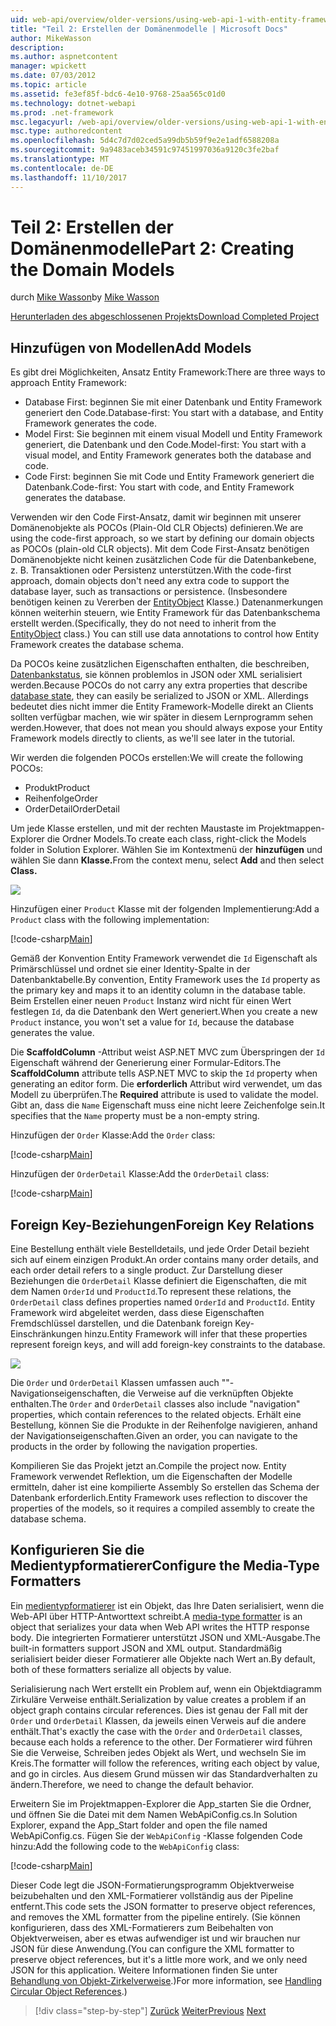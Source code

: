 ```yaml
---
uid: web-api/overview/older-versions/using-web-api-1-with-entity-framework-5/using-web-api-with-entity-framework-part-2
title: "Teil 2: Erstellen der Domänenmodelle | Microsoft Docs"
author: MikeWasson
description: 
ms.author: aspnetcontent
manager: wpickett
ms.date: 07/03/2012
ms.topic: article
ms.assetid: fe3ef85f-bdc6-4e10-9768-25aa565c01d0
ms.technology: dotnet-webapi
ms.prod: .net-framework
msc.legacyurl: /web-api/overview/older-versions/using-web-api-1-with-entity-framework-5/using-web-api-with-entity-framework-part-2
msc.type: authoredcontent
ms.openlocfilehash: 5d4c7d7d02ced5a99db5b59f9e2e1adf6588208a
ms.sourcegitcommit: 9a9483aceb34591c97451997036a9120c3fe2baf
ms.translationtype: MT
ms.contentlocale: de-DE
ms.lasthandoff: 11/10/2017
---
```

<a name="part-2-creating-the-domain-models"></a><span data-ttu-id="b79bb-102">Teil 2: Erstellen der Domänenmodelle</span><span class="sxs-lookup"><span data-stu-id="b79bb-102">Part 2: Creating the Domain Models</span></span>
====================
<span data-ttu-id="b79bb-103">durch [Mike Wasson](https://github.com/MikeWasson)</span><span class="sxs-lookup"><span data-stu-id="b79bb-103">by [Mike Wasson](https://github.com/MikeWasson)</span></span>

[<span data-ttu-id="b79bb-104">Herunterladen des abgeschlossenen Projekts</span><span class="sxs-lookup"><span data-stu-id="b79bb-104">Download Completed Project</span></span>](http://code.msdn.microsoft.com/ASP-NET-Web-API-with-afa30545)

## <a name="add-models"></a><span data-ttu-id="b79bb-105">Hinzufügen von Modellen</span><span class="sxs-lookup"><span data-stu-id="b79bb-105">Add Models</span></span>

<span data-ttu-id="b79bb-106">Es gibt drei Möglichkeiten, Ansatz Entity Framework:</span><span class="sxs-lookup"><span data-stu-id="b79bb-106">There are three ways to approach Entity Framework:</span></span>

- <span data-ttu-id="b79bb-107">Database First: beginnen Sie mit einer Datenbank und Entity Framework generiert den Code.</span><span class="sxs-lookup"><span data-stu-id="b79bb-107">Database-first: You start with a database, and Entity Framework generates the code.</span></span>
- <span data-ttu-id="b79bb-108">Model First: Sie beginnen mit einem visual Modell und Entity Framework generiert, die Datenbank und den Code.</span><span class="sxs-lookup"><span data-stu-id="b79bb-108">Model-first: You start with a visual model, and Entity Framework generates both the database and code.</span></span>
- <span data-ttu-id="b79bb-109">Code First: beginnen Sie mit Code und Entity Framework generiert die Datenbank.</span><span class="sxs-lookup"><span data-stu-id="b79bb-109">Code-first: You start with code, and Entity Framework generates the database.</span></span>

<span data-ttu-id="b79bb-110">Verwenden wir den Code First-Ansatz, damit wir beginnen mit unserer Domänenobjekte als POCOs (Plain-Old CLR Objects) definieren.</span><span class="sxs-lookup"><span data-stu-id="b79bb-110">We are using the code-first approach, so we start by defining our domain objects as POCOs (plain-old CLR objects).</span></span> <span data-ttu-id="b79bb-111">Mit dem Code First-Ansatz benötigen Domänenobjekte nicht keinen zusätzlichen Code für die Datenbankebene, z. B. Transaktionen oder Persistenz unterstützen.</span><span class="sxs-lookup"><span data-stu-id="b79bb-111">With the code-first approach, domain objects don't need any extra code to support the database layer, such as transactions or persistence.</span></span> <span data-ttu-id="b79bb-112">(Insbesondere benötigen keinen zu Vererben der [EntityObject](https://msdn.microsoft.com/en-us/library/system.data.objects.dataclasses.entityobject.aspx) Klasse.) Datenanmerkungen können weiterhin steuern, wie Entity Framework für das Datenbankschema erstellt werden.</span><span class="sxs-lookup"><span data-stu-id="b79bb-112">(Specifically, they do not need to inherit from the [EntityObject](https://msdn.microsoft.com/en-us/library/system.data.objects.dataclasses.entityobject.aspx) class.) You can still use data annotations to control how Entity Framework creates the database schema.</span></span>

<span data-ttu-id="b79bb-113">Da POCOs keine zusätzlichen Eigenschaften enthalten, die beschreiben, [Datenbankstatus](https://msdn.microsoft.com/en-us/library/system.data.entitystate.aspx), sie können problemlos in JSON oder XML serialisiert werden.</span><span class="sxs-lookup"><span data-stu-id="b79bb-113">Because POCOs do not carry any extra properties that describe [database state](https://msdn.microsoft.com/en-us/library/system.data.entitystate.aspx), they can easily be serialized to JSON or XML.</span></span> <span data-ttu-id="b79bb-114">Allerdings bedeutet dies nicht immer die Entity Framework-Modelle direkt an Clients sollten verfügbar machen, wie wir später in diesem Lernprogramm sehen werden.</span><span class="sxs-lookup"><span data-stu-id="b79bb-114">However, that does not mean you should always expose your Entity Framework models directly to clients, as we'll see later in the tutorial.</span></span>

<span data-ttu-id="b79bb-115">Wir werden die folgenden POCOs erstellen:</span><span class="sxs-lookup"><span data-stu-id="b79bb-115">We will create the following POCOs:</span></span>

- <span data-ttu-id="b79bb-116">Produkt</span><span class="sxs-lookup"><span data-stu-id="b79bb-116">Product</span></span>
- <span data-ttu-id="b79bb-117">Reihenfolge</span><span class="sxs-lookup"><span data-stu-id="b79bb-117">Order</span></span>
- <span data-ttu-id="b79bb-118">OrderDetail</span><span class="sxs-lookup"><span data-stu-id="b79bb-118">OrderDetail</span></span>

<span data-ttu-id="b79bb-119">Um jede Klasse erstellen, und mit der rechten Maustaste im Projektmappen-Explorer die Ordner Models.</span><span class="sxs-lookup"><span data-stu-id="b79bb-119">To create each class, right-click the Models folder in Solution Explorer.</span></span> <span data-ttu-id="b79bb-120">Wählen Sie im Kontextmenü der **hinzufügen** und wählen Sie dann **Klasse.**</span><span class="sxs-lookup"><span data-stu-id="b79bb-120">From the context menu, select **Add** and then select **Class.**</span></span>

![](using-web-api-with-entity-framework-part-2/_static/image1.png)

<span data-ttu-id="b79bb-121">Hinzufügen einer `Product` Klasse mit der folgenden Implementierung:</span><span class="sxs-lookup"><span data-stu-id="b79bb-121">Add a `Product` class with the following implementation:</span></span>

[!code-csharp[Main](using-web-api-with-entity-framework-part-2/samples/sample1.cs)]

<span data-ttu-id="b79bb-122">Gemäß der Konvention Entity Framework verwendet die `Id` Eigenschaft als Primärschlüssel und ordnet sie einer Identity-Spalte in der Datenbanktabelle.</span><span class="sxs-lookup"><span data-stu-id="b79bb-122">By convention, Entity Framework uses the `Id` property as the primary key and maps it to an identity column in the database table.</span></span> <span data-ttu-id="b79bb-123">Beim Erstellen einer neuen `Product` Instanz wird nicht für einen Wert festlegen `Id`, da die Datenbank den Wert generiert.</span><span class="sxs-lookup"><span data-stu-id="b79bb-123">When you create a new `Product` instance, you won't set a value for `Id`, because the database generates the value.</span></span>

<span data-ttu-id="b79bb-124">Die **ScaffoldColumn** -Attribut weist ASP.NET MVC zum Überspringen der `Id` Eigenschaft während der Generierung einer Formular-Editors.</span><span class="sxs-lookup"><span data-stu-id="b79bb-124">The **ScaffoldColumn** attribute tells ASP.NET MVC to skip the `Id` property when generating an editor form.</span></span> <span data-ttu-id="b79bb-125">Die **erforderlich** Attribut wird verwendet, um das Modell zu überprüfen.</span><span class="sxs-lookup"><span data-stu-id="b79bb-125">The **Required** attribute is used to validate the model.</span></span> <span data-ttu-id="b79bb-126">Gibt an, dass die `Name` Eigenschaft muss eine nicht leere Zeichenfolge sein.</span><span class="sxs-lookup"><span data-stu-id="b79bb-126">It specifies that the `Name` property must be a non-empty string.</span></span>

<span data-ttu-id="b79bb-127">Hinzufügen der `Order` Klasse:</span><span class="sxs-lookup"><span data-stu-id="b79bb-127">Add the `Order` class:</span></span>

[!code-csharp[Main](using-web-api-with-entity-framework-part-2/samples/sample2.cs)]

<span data-ttu-id="b79bb-128">Hinzufügen der `OrderDetail` Klasse:</span><span class="sxs-lookup"><span data-stu-id="b79bb-128">Add the `OrderDetail` class:</span></span>

[!code-csharp[Main](using-web-api-with-entity-framework-part-2/samples/sample3.cs)]

## <a name="foreign-key-relations"></a><span data-ttu-id="b79bb-129">Foreign Key-Beziehungen</span><span class="sxs-lookup"><span data-stu-id="b79bb-129">Foreign Key Relations</span></span>

<span data-ttu-id="b79bb-130">Eine Bestellung enthält viele Bestelldetails, und jede Order Detail bezieht sich auf einem einzigen Produkt.</span><span class="sxs-lookup"><span data-stu-id="b79bb-130">An order contains many order details, and each order detail refers to a single product.</span></span> <span data-ttu-id="b79bb-131">Zur Darstellung dieser Beziehungen die `OrderDetail` Klasse definiert die Eigenschaften, die mit dem Namen `OrderId` und `ProductId`.</span><span class="sxs-lookup"><span data-stu-id="b79bb-131">To represent these relations, the `OrderDetail` class defines properties named `OrderId` and `ProductId`.</span></span> <span data-ttu-id="b79bb-132">Entity Framework wird abgeleitet werden, dass diese Eigenschaften Fremdschlüssel darstellen, und die Datenbank foreign Key-Einschränkungen hinzu.</span><span class="sxs-lookup"><span data-stu-id="b79bb-132">Entity Framework will infer that these properties represent foreign keys, and will add foreign-key constraints to the database.</span></span>

![](using-web-api-with-entity-framework-part-2/_static/image2.png)

<span data-ttu-id="b79bb-133">Die `Order` und `OrderDetail` Klassen umfassen auch ""-Navigationseigenschaften, die Verweise auf die verknüpften Objekte enthalten.</span><span class="sxs-lookup"><span data-stu-id="b79bb-133">The `Order` and `OrderDetail` classes also include "navigation" properties, which contain references to the related objects.</span></span> <span data-ttu-id="b79bb-134">Erhält eine Bestellung, können Sie die Produkte in der Reihenfolge navigieren, anhand der Navigationseigenschaften.</span><span class="sxs-lookup"><span data-stu-id="b79bb-134">Given an order, you can navigate to the products in the order by following the navigation properties.</span></span>

<span data-ttu-id="b79bb-135">Kompilieren Sie das Projekt jetzt an.</span><span class="sxs-lookup"><span data-stu-id="b79bb-135">Compile the project now.</span></span> <span data-ttu-id="b79bb-136">Entity Framework verwendet Reflektion, um die Eigenschaften der Modelle ermitteln, daher ist eine kompilierte Assembly So erstellen das Schema der Datenbank erforderlich.</span><span class="sxs-lookup"><span data-stu-id="b79bb-136">Entity Framework uses reflection to discover the properties of the models, so it requires a compiled assembly to create the database schema.</span></span>

## <a name="configure-the-media-type-formatters"></a><span data-ttu-id="b79bb-137">Konfigurieren Sie die Medientypformatierer</span><span class="sxs-lookup"><span data-stu-id="b79bb-137">Configure the Media-Type Formatters</span></span>

<span data-ttu-id="b79bb-138">Ein [medientypformatierer](../../formats-and-model-binding/media-formatters.md) ist ein Objekt, das Ihre Daten serialisiert, wenn die Web-API über HTTP-Antworttext schreibt.</span><span class="sxs-lookup"><span data-stu-id="b79bb-138">A [media-type formatter](../../formats-and-model-binding/media-formatters.md) is an object that serializes your data when Web API writes the HTTP response body.</span></span> <span data-ttu-id="b79bb-139">Die integrierten Formatierer unterstützt JSON und XML-Ausgabe.</span><span class="sxs-lookup"><span data-stu-id="b79bb-139">The built-in formatters support JSON and XML output.</span></span> <span data-ttu-id="b79bb-140">Standardmäßig serialisiert beider dieser Formatierer alle Objekte nach Wert an.</span><span class="sxs-lookup"><span data-stu-id="b79bb-140">By default, both of these formatters serialize all objects by value.</span></span>

<span data-ttu-id="b79bb-141">Serialisierung nach Wert erstellt ein Problem auf, wenn ein Objektdiagramm Zirkuläre Verweise enthält.</span><span class="sxs-lookup"><span data-stu-id="b79bb-141">Serialization by value creates a problem if an object graph contains circular references.</span></span> <span data-ttu-id="b79bb-142">Dies ist genau der Fall mit der `Order` und `OrderDetail` Klassen, da jeweils einen Verweis auf die andere enthält.</span><span class="sxs-lookup"><span data-stu-id="b79bb-142">That's exactly the case with the `Order` and `OrderDetail` classes, because each holds a reference to the other.</span></span> <span data-ttu-id="b79bb-143">Der Formatierer wird führen Sie die Verweise, Schreiben jedes Objekt als Wert, und wechseln Sie im Kreis.</span><span class="sxs-lookup"><span data-stu-id="b79bb-143">The formatter will follow the references, writing each object by value, and go in circles.</span></span> <span data-ttu-id="b79bb-144">Aus diesem Grund müssen wir das Standardverhalten zu ändern.</span><span class="sxs-lookup"><span data-stu-id="b79bb-144">Therefore, we need to change the default behavior.</span></span>

<span data-ttu-id="b79bb-145">Erweitern Sie im Projektmappen-Explorer die App\_starten Sie die Ordner, und öffnen Sie die Datei mit dem Namen WebApiConfig.cs.</span><span class="sxs-lookup"><span data-stu-id="b79bb-145">In Solution Explorer, expand the App\_Start folder and open the file named WebApiConfig.cs.</span></span> <span data-ttu-id="b79bb-146">Fügen Sie der `WebApiConfig` -Klasse folgenden Code hinzu:</span><span class="sxs-lookup"><span data-stu-id="b79bb-146">Add the following code to the `WebApiConfig` class:</span></span>

[!code-csharp[Main](using-web-api-with-entity-framework-part-2/samples/sample4.cs?highlight=11)]

<span data-ttu-id="b79bb-147">Dieser Code legt die JSON-Formatierungsprogramm Objektverweise beizubehalten und den XML-Formatierer vollständig aus der Pipeline entfernt.</span><span class="sxs-lookup"><span data-stu-id="b79bb-147">This code sets the JSON formatter to preserve object references, and removes the XML formatter from the pipeline entirely.</span></span> <span data-ttu-id="b79bb-148">(Sie können konfigurieren, dass des XML-Formatierers zum Beibehalten von Objektverweisen, aber es etwas aufwendiger ist und wir brauchen nur JSON für diese Anwendung.</span><span class="sxs-lookup"><span data-stu-id="b79bb-148">(You can configure the XML formatter to preserve object references, but it's a little more work, and we only need JSON for this application.</span></span> <span data-ttu-id="b79bb-149">Weitere Informationen finden Sie unter [Behandlung von Objekt-Zirkelverweise](../../formats-and-model-binding/json-and-xml-serialization.md#handling_circular_object_references).)</span><span class="sxs-lookup"><span data-stu-id="b79bb-149">For more information, see [Handling Circular Object References](../../formats-and-model-binding/json-and-xml-serialization.md#handling_circular_object_references).)</span></span>

>[!div class="step-by-step"]
<span data-ttu-id="b79bb-150">[Zurück](using-web-api-with-entity-framework-part-1.md)
[Weiter](using-web-api-with-entity-framework-part-3.md)</span><span class="sxs-lookup"><span data-stu-id="b79bb-150">[Previous](using-web-api-with-entity-framework-part-1.md)
[Next](using-web-api-with-entity-framework-part-3.md)</span></span>
